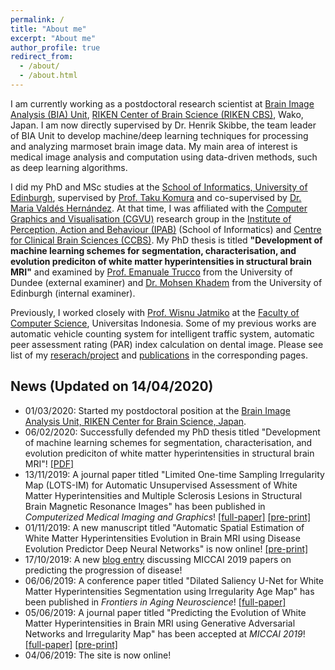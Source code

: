 ```yaml
---
permalink: /
title: "About me"
excerpt: "About me"
author_profile: true
redirect_from: 
  - /about/
  - /about.html
---
```


I am currently working as a postdoctoral research scientist at [Brain Image Analysis (BIA) Unit](https://cbs.riken.jp/en/faculty/bia/), [RIKEN Center of Brain Science (RIKEN CBS)](https://cbs.riken.jp/en/), Wako, Japan. I am now directly supervised by Dr. Henrik Skibbe, the team leader of BIA Unit to develop machine/deep learning techniques for processing and analyzing marmoset brain image data. My main area of interest is medical image analysis and computation using data-driven methods, such as deep learning algorithms. 

I did my PhD and MSc studies at the [School of Informatics, University of Edinburgh](https://www.ed.ac.uk/informatics), supervised by [Prof. Taku Komura](http://homepages.inf.ed.ac.uk/tkomura/) and co-supervised by [Dr. Maria Valdés Hernández](https://www.research.ed.ac.uk/portal/en/persons/maria-valdes-hernandez(f22f22d9-52bb-4883-bf94-52aa23a691e1).html). At that time, I was affiliated with the [Computer Graphics and Visualisation (CGVU)](http://www.ipab.inf.ed.ac.uk/cgvu/index.html) research group in the [Institute of Perception, Action and Behaviour (IPAB)](http://web.inf.ed.ac.uk/ipab) (School of Informatics) and [Centre for Clinical Brain Sciences (CCBS)](https://www.ed.ac.uk/clinical-brain-sciences). My PhD thesis is titled **"Development of machine learning schemes for segmentation, characterisation, and evolution prediciton of white matter hyperintensities in structural brain MRI"** and examined by [Prof. Emanuale Trucco](https://scholar.google.com/citations?user=AoqaZGkAAAAJ&hl=en) from the University of Dundee (external examiner) and [Dr. Mohsen Khadem](https://scholar.google.com/citations?hl=en&user=EdlB5Q8AAAAJ) from the University of Edinburgh (internal examiner).

Previously, I worked closely with [Prof. Wisnu Jatmiko](http://staff.ui.ac.id/wisnuj) at the [Faculty of Computer Science](http://www.cs.ui.ac.id/?lang=en), Universitas Indonesia. Some of my previous works are automatic vehicle counting system for intelligent traffic system, automatic peer assessment rating (PAR) index calculation on dental image. Please see list of my [reserach/project](https://febrianrachmadi.github.io/projects/) and [publications](https://febrianrachmadi.github.io/publications/) in the corresponding pages.

News (Updated on 14/04/2020)
------
 - 01/03/2020: Started my postdoctoral position at the [Brain Image Analysis Unit, RIKEN Center for Brain Science, Japan](https://cbs.riken.jp/en/faculty/bia/).
 - 06/02/2020: Successfully defended my PhD thesis titled "Development of machine learning schemes for segmentation, characterisation, and evolution prediciton of white matter hyperintensities in structural brain MRI"! [[PDF]](https://era.ed.ac.uk/handle/1842/36938)
 - 13/11/2019: A journal paper titled "Limited One-time Sampling Irregularity Map (LOTS-IM) for Automatic Unsupervised Assessment of White Matter Hyperintensities and Multiple Sclerosis Lesions in Structural Brain Magnetic Resonance Images" has been published in _Computerized Medical Imaging and Graphics_! [[full-paper]](https://doi.org/10.1016/j.compmedimag.2019.101685) [[pre-print]](https://doi.org/10.1101/334292)
 - 01/11/2019: A new manuscript titled "Automatic Spatial Estimation of White Matter Hyperintensities Evolution in Brain MRI using Disease Evolution Predictor Deep Neural Networks" is now online! [[pre-print]](https://doi.org/10.1101/738641)
 - 17/10/2019: A new [blog entry](https://febrianrachmadi.github.io/posts/2019/010/blog-post-1/) discussing MICCAI 2019 papers on predicting the progression of disease!
 - 06/06/2019: A conference paper titled "Dilated Saliency U-Net for White Matter Hyperintensities Segmentation using Irregularity Age Map" has been published in _Frontiers in Aging Neuroscience_! [[full-paper]](https://doi.org/10.3389/fnagi.2019.00150)
 - 05/06/2019: A journal paper titled "Predicting the Evolution of White Matter Hyperintensities in Brain MRI using Generative Adversarial Networks and Irregularity Map" has been accepted at _MICCAI 2019_! [[full-paper]](https://doi.org/10.1007/978-3-030-32248-9_17) [[pre-print]](https://doi.org/10.1101/662692)
 - 04/06/2019: The site is now online!
